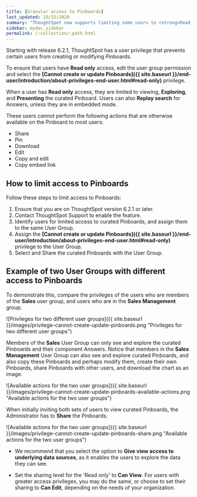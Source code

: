 ```yaml
---
title: [Granular access to Pinboards]
last_updated: 10/15/2020
summary: "ThoughtSpot now supports limiting some users to <strong>Read only</strong> access on curated Pinboards. These users can view and explore; however, they cannot copy, alter, download, or share the Pinboards."
sidebar: mydoc_sidebar
permalink: /:collection/:path.html
---
```

Starting with release 6.2.1, ThoughtSpot has a user privilege that prevents certain users from creating or modifying Pinboards.

To ensure that users have <strong>Read only</strong> access, edit the user group permission and select the **[Cannot create or update Pinboards]({{ site.baseurl }}/end-user/introduction/about-privileges-end-user.html#read-only)** privilege.

When a user has <strong>Read only</strong> access, they are limited to viewing, **Exploring**, and **Presenting** the curated Pinboard. Users can also **Replay search** for Answers, unless they are in embedded mode.

These users *cannot* perform the following actions that are otherwise available on the Pinboard to most users:
  - Share
  - Pin
  - Download
  - Edit
  - Copy and edit
  - Copy embed link

## How to limit access to Pinboards

Follow these steps to limit access to Pinboards:

1. Ensure that you are on ThoughtSpot version 6.2.1 or later.
1. Contact ThoughtSpot Support to enable the feature.
2. Identify users for limited access to curated Pinboards, and assign them to the same User Group.
3. Assign the **[Cannot create or update Pinboards]({{ site.baseurl }}/end-user/introduction/about-privileges-end-user.html#read-only)** privilege to the User Group.
4. Select and Share the curated Pinboards with the User Group.

## Example of two User Groups with different access to Pinboards

To demonstrate this, compare the privileges of the users who are members of the **Sales** user group, and users who are in the **Sales Management** group.

![Privileges for two different user groups]({{ site.baseurl }}/images/privilege-cannot-create-update-pinboards.png "Privileges for two different user groups")

Members of the **Sales** User Group can only see and explore the curated Pinboards and their component Answers. Notice that members in the **Sales Management** User Group can also see and explore curated Pinboards, and also copy these Pinboards and perhaps modify them, create their own Pinboards, share Pinboards with other users, and download the chart as an image.

![Available actions for the two user groups]({{ site.baseurl }}/images/privilege-cannot-create-update-pinboards-available-actions.png "Available actions for the two user groups")

When initially inviting both sets of users to view curated Pinboards, the Administrator has to **Share** the Pinboards.

![Available actions for the two user groups]({{ site.baseurl }}/images/privilege-cannot-create-update-pinboards-share.png "Available actions for the two user groups")

- We recommend that you select the option to **Give view access to underlying data sources**, as it enables the users to explore the data they can see.

- Set the sharing level for the 'Read only' to **Can View**. For users with greater access privileges, you may do the same, or choose to set their sharing to **Can Edit**, depending on the needs of your organization.

